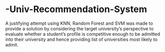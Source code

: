 # -Univ-Recommendation-System

A justifying attempt using KNN, Random Forest and SVM was made to
provide a solution by considering the target university’s perspective to evaluate
whether a student’s profile is competitive enough to be admitted into their
university and hence providing list of universities most likely to admit.
